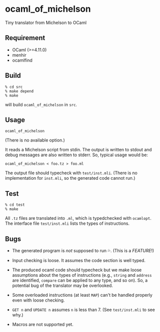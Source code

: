 # ocaml_of_michelson
Tiny translator from Michelson to OCaml

## Requirement

* OCaml (>=4.11.0)
* menhir
* ocamlfind

## Build

```
% cd src
% make depend
% make
```

will build `ocaml_of_michelson` in `src`.

## Usage

```
ocaml_of_michelson
```
(There is no available option.)

It reads a Michelson script from stdin.
The output is written to stdout and debug messages are also written to stderr.
So, typical usage would be:

```
ocaml_of_michelson < foo.tz > foo.ml
```

The output file should typecheck with `test/inst.mli`.  (There is no
implementation for `inst.mli`, so the generated code cannot run.)

## Test

```
% cd test
% make
```

All `.tz` files are translated into `.ml`, which is typedchecked with `ocamlopt`.
The interface file `test/inst.mli` lists the types of instructions.

## Bugs

* The generated program is _not_ supposed to run :sweat_drops:.  (This is a *FEATURE*!)

* Input checking is loose.  It assumes the code section is well typed.

* The produced ocaml code should typecheck but we make loose assumptions about the types of instructions
(e.g., `string` and `address` are identified, `compare` can be applied to any type, and so on).
So, a potential bug of the translator may be overlooked.

* Some overloaded instructions (at least `MAP`) can't be handled properly even with loose checking.

* `GET n` and `UPDATE n` assumes `n` is less than 7.  (See `test/inst.mli` to see why.)

* Macros are not supported yet.
